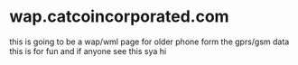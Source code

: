 # wap.catcoincorporated.com
this is going to be a wap/wml page for older phone form the gprs/gsm data this is for fun and if anyone see this sya hi
